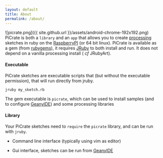 ```yaml
---
layout: default
title: About
permalink: /about/
---
```

![picrate.png]({{ site.github.url }}/assets/android-chrome-192x192.png)
PiCrate is both a `library` and an `app` that allows you to create [processing][processing] sketches in ruby on the [RaspberryPI][PI] (or 64 bit linux). PiCrate is available as a gem (from [rubygems][rubygems]), it requires [JRuby][jruby] to both install and run. It does not depend on a vanilla processing install ( _cf_ JRubyArt).

#### Executable ####

PiCrate sketches are executable scripts that (but without the executable permission), that will run directly from jruby.


```bash
jruby my_sketch.rb
```

The gem executable is `picrate`, which can be used to install samples (and to configure [GeanyIDE][geany]) and some processing libraries

#### Library ###

Your PiCrate sketches need to `require` the `picrate` library, and can be run with `jruby`.

* Command line interface (typically using vim as editor)

* Gui interface, sketches can be run from [GeanyIDE][geany]




[rubygems]:https://rubygems.org/
[jruby]:https://www.jruby.org/
[PI]:https://www.raspberrypi.org/
[processing]:https://www.processing.org/
[geany]:https://www.geany.org/

